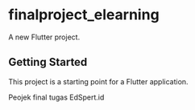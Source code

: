 # finalproject_elearning

A new Flutter project.

## Getting Started

This project is a starting point for a Flutter application.

Peojek final tugas EdSpert.id
